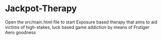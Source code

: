 # Jackpot-Therapy
Open the src/main.html file to start
Exposure based therapy that aims to aid victims of high-stakes, luck based game addiction by means of Frutiger Aero goodness
